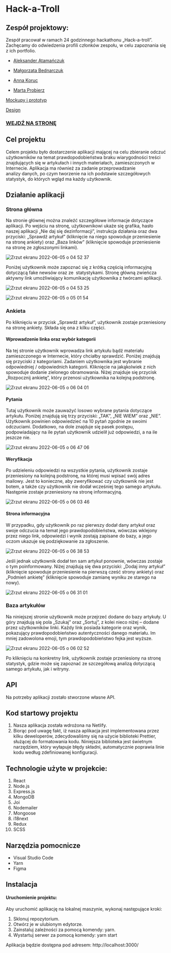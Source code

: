 # Hack-a-Troll

## Zespół projektowy:
Zespół pracował w ramach 24 godzinnego hackathonu „Hack-a-troll”. Zachęcamy do odwiedzenia profili członków zespołu, w celu zapoznania się z ich portfolio.

- [Aleksander Atamańczuk](https://github.com/TenGosc007)

- [Małgorzata Bednarczuk](https://github.com/margiebed)

- [Anna Koruc](https://github.com/annakoruc)

- [Marta Probierz](https://github.com/marta-probierz)



[Mockupy i prototyp](https://www.figma.com/file/fKucqzEjxIHEOcsfhO9Ckc/dezinformacja?node-id=2%3A152)

[Design](https://www.figma.com/file/9G0LYdw8MBMfRCAU9AUXz3/dezinformacja?node-id=4%3A2)

### [WEJDŹ NA STRONĘ](https://di-hack-a-troll.netlify.app/)

## Cel projektu
Celem projektu było dostarczenie aplikacji mającej na celu zbieranie odczuć użytkowników na temat prawdopodobieństwa braku wiarygodności treści znajdujących się w artykułach i innych materiałach, zamieszczonych w Internecie. Aplikacja ma również za zadanie przeprowadzanie analizy danych, po czym tworzenie na ich podstawie szczegółowych statystyk, do których wgląd ma każdy użytkownik. 

## Działanie aplikacji

### Strona główna
Na stronie głównej można znaleźć szczegółowe informacje dotyczące aplikacji. Po wejściu na stronę, użytkownikowi ukaże się grafika, hasło naszej aplikacji „Nie daj się dezinformacji”, instrukcja działania oraz dwa przyciski: „Sprawdź artykuł” (kliknięcie na niego spowoduje przeniesienie na stronę ankiety) oraz „Baza linków” (kliknięcie spowoduje przeniesienie na stronę ze zgłoszonymi linkami). 

![Zrzut ekranu 2022-06-05 o 04 52 37](https://user-images.githubusercontent.com/75137091/172032966-6388023c-60a9-43df-b537-f920ef998744.png)

Poniżej użytkownik może zapoznać się z krótką częścią informacyjną dotyczącą fake newsów oraz ze  statystykami. Stronę główną zwieńcza aktywny link umożliwiający komunikację użytkownika z twórcami aplikacji.

![Zrzut ekranu 2022-06-05 o 04 53 25](https://user-images.githubusercontent.com/75137091/172032974-90c6ed09-761b-4e51-a6aa-94e04012c71d.png)

![Zrzut ekranu 2022-06-05 o 05 01 54](https://user-images.githubusercontent.com/75137091/172033160-7f2dae80-7f03-4a20-8f0f-88d18e9bd67d.png)


### Ankieta
Po kliknięciu w przycisk „Sprawdź artykuł”, użytkownik zostaje przeniesiony na stronę ankiety. Składa się ona z kilku części.

#### Wprowadzenie linka oraz wybór kategorii
Na tej stronie użytkownik wprowadza link artykułu bądź materiału zamieszczonego w Internecie, który chciałby sprawdzić. Poniżej znajdują się przyciski z kategoriami. Zadaniem użytkownika jest wybranie odpowiedniej / odpowiednich kategorii. Kliknięcie na jakąkolwiek z nich spowoduje dodanie zielonego obramowania. Niżej znajduje się przycisk „Rozpocznij ankietę”, który przenosi użytkownika na kolejną podstronę.

![Zrzut ekranu 2022-06-05 o 06 04 01](https://user-images.githubusercontent.com/75137091/172035048-9884ddf3-3316-4b6e-911d-55d743e99284.jpg)

#### Pytania 
Tutaj użytkownik może zauważyć losowo wybrane pytania dotyczące artykułu. Poniżej znajdują się trzy przyciski: „TAK”, „NIE WIEM” oraz „NIE”. Użytkownik powinien odpowiedzieć na 10 pytań zgodnie ze swoimi odczuciami. Dodatkowo, na dole znajduje się pasek postępu, podpowiadający na ile pytań użytkownik udzielił już odpowiedzi, a na ile jeszcze nie. 

![Zrzut ekranu 2022-06-05 o 06 47 06](https://user-images.githubusercontent.com/75137091/172035499-af645430-9b80-4bbb-a686-62f3f74a0488.jpg)

#### Weryfikacja
Po udzieleniu odpowiedzi na wszystkie pytania, użytkownik zostaje przeniesiony na kolejną podstronę, na której musi wpisać swój adres mailowy. Jest to konieczne, aby zweryfikować czy użytkownik nie jest botem, a także czy użytkownik nie dodał wcześniej tego samego artykułu. Następnie zostaje przeniesiony na stronę informacyjną. 

![Zrzut ekranu 2022-06-05 o 06 03 46](https://user-images.githubusercontent.com/75137091/172034574-349e1c02-8c6b-4ed6-b011-2a5c11a813a8.jpg)

#### Strona informacyjna
W przypadku, gdy użytkownik po raz pierwszy dodał dany artykuł oraz swoje odczucia na temat jego prawdopodobieństwa, wówczas wklejony przez niego link, odpowiedzi i wynik zostają zapisane do bazy, a jego oczom ukazuje się podziękowanie za zgłoszenie.

![Zrzut ekranu 2022-06-05 o 06 38 53](https://user-images.githubusercontent.com/75137091/172035268-afdc258f-270b-44dc-8ddf-a6279d4a83dc.jpg)

Jeśli jednak użytkownik dodał ten sam artykuł ponownie, wówczas zostaje o tym poinformowany. Niżej znajdują się dwa przyciski: „Dodaj inny artykuł” (kliknięcie spowoduje przeniesienie na pierwszą cześć strony ankiety) oraz „Podmień ankietę” (kliknięcie spowoduje zamianę wyniku ze starego na nowy). 

![Zrzut ekranu 2022-06-05 o 06 31 01](https://user-images.githubusercontent.com/75137091/172035109-2c6d4f8c-72b5-44bb-b375-72b0f5d081f3.jpg)

### Baza artykułów
Na niniejszej stronie użytkownik może przejrzeć dodane do bazy artykuły. U góry znajdują się pola „Szukaj” oraz „Sortuj”, z kolei nieco niżej – dodane przez użytkowników linki. Każdy link posiada kategorie oraz wynik, pokazujący prawdopodobieństwo autentyczności danego materiału. Im mniej zadowolona emoji, tym prawdopodobieństwo fejka jest wyższe. 

![Zrzut ekranu 2022-06-05 o 06 02 52](https://user-images.githubusercontent.com/75137091/172034582-7bc747a1-ae75-41e7-83cb-70416ebdf133.png)


Po kliknięciu na konkretny link, użytkownik zostaje przeniesiony na stronę statystyk, gdzie może się zapoznać ze szczegółową analizą dotyczącą samego artykułu, jak i witryny.

## API
Na potrzeby aplikacji zostało stworzone własne API.

## Kod startowy projektu
1. Nasza aplikacja została wdrożona na Netlify.
2. Biorąc pod uwagę fakt, iż nasza aplikacja jest implementowana przez kilku deweloperów, zdecydowaliśmy się na użycie biblioteki Prettier, służącej do formatowania kodu. Niniejsza biblioteka jest świetnym narzędziem, który wyłapuje błędy składni, automatycznie poprawia linie kodu według zdefiniowanej konfiguracji.

## Technologie użyte w projekcie:

1. React
2. Node.js
3. Express.js
4. MongoDB
5. Joi
6. Nodemailer
7. Mongoose
8. i18next
9. Redux
10. SCSS

## Narzędzia pomocnicze

- Visual Studio Code
- Yarn
- Figma

## Instalacja

#### Uruchomienie projektu:

Aby uruchomić aplikację na lokalnej maszynie, wykonaj następujące kroki:

1. Sklonuj repozytorium.
2. Otwórz je w ulubionym edytorze.
3. Zainstaluj zależności za pomocą komendy: yarn.
4. Wystartuj serwer za pomocą komendy: yarn start

Aplikacja będzie dostępna pod adresem: http://localhost:3000/
